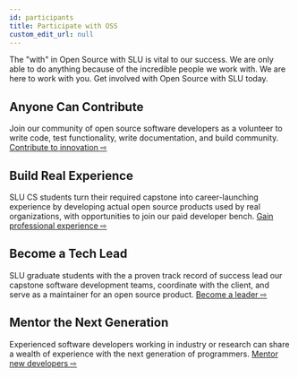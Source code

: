 ```yaml
---
id: participants
title: Participate with OSS
custom_edit_url: null
---
```


The "with" in Open Source with SLU is vital to our success. We are only able to do anything because of the incredible people we work with. We are here to work with you. Get involved with Open Source with SLU today.

## Anyone Can Contribute

Join our community of open source software developers as a volunteer to write code, test functionality, write documentation, and build community. [Contribute to innovation ⇨](./community.md)

## Build Real Experience

SLU CS students turn their required capstone into career-launching experience by developing actual open source products used by real organizations, with opportunities to join our paid developer bench. [Gain professional experience ⇨](./experience.md)

## Become a Tech Lead

SLU graduate students with the a proven track record of success lead our capstone software development teams, coordinate with the client, and serve as a maintainer for an open source product. [Become a leader ⇨](./leadership.md)


## Mentor the Next Generation

Experienced software developers working in industry or research can share a wealth of experience with the next generation of programmers. [Mentor new developers ⇨](./mentoring.md)